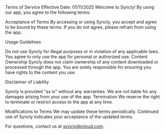 Terms of Service
Effective Date: 01/11/2025
Welcome to Syncly! By using our app, you agree to the following terms:

Acceptance of Terms
By accessing or using Syncly, you accept and agree to be bound by these terms. If you do not agree, please refrain from using the app.

Usage Guidelines

Do not use Syncly for illegal purposes or in violation of any applicable laws.
You agree to only use the app for personal or authorized use.
Content Ownership
Syncly does not claim ownership of any content downloaded or processed through the app. You are solely responsible for ensuring you have rights to the content you use.

Disclaimer of Liability

Syncly is provided "as is" without any warranties.
We are not liable for any damages arising from your use of the app.
Termination
We reserve the right to terminate or restrict access to the app at any time.

Modifications to Terms
We may update these terms periodically. Continued use of Syncly indicates your acceptance of the updated terms.

For questions, contact us at syncly@icloud.com. 
